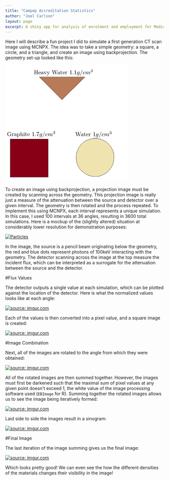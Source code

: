 ```yaml
---
title: "Campep Accreditation Statistics"
author: "Joel Carlson"
layout: page
excerpt: A shiny app for analysis of enrolment and employment for Medical Physics students
---
```


Here I will describe a fun project I did to simulate a first generation CT scan image using MCNPX.  The idea was to take a simple geometry: a square, a circle, and a triangle, and create an image using backprojection.  The geometry set-up looked like this:

![center](/figs/CTBlog/unnamed-chunk-1-1.png) 


To create an image using backprojection, a projection image must be created by scanning across the geometry.  This projection image is really just a measure of the attenuation between the source and detector over a given interval. The geometry is then rotated and the process repeated. To implement this using MCNPX, each interval represents a unique simulation.  In this case, I used 100 intervals at 36 angles, resulting in 3600 total simulations. Here is a mockup of the (slightly altered) situation at considerably lower resolution for demonstration purposes:

<a href="http://imgur.com/p5aa5nU"><img src="http://i.imgur.com/p5aa5nU.gif" title="Particles" /></a>

In the image, the source is a pencil beam originating below the geometry, the red and blue dots represent photons of 100keV interacting with the geometry. The detector scanning across the image at the top measure the incident flux, which can be interpreted as a surrogate for the attenuation between the source and the detector. 

#Flux Values

The detector outputs a single value at each simulation, which can be plotted against the location of the detector.  Here is what the normalized values looks like at each angle:

<a href="http://imgur.com/baRIvf8"><img src="http://i.imgur.com/baRIvf8.gif" title="source: imgur.com" /></a>

Each of the values is then converted into a pixel value, and a square image is created:

<a href="http://imgur.com/XSqCBy7"><img src="http://i.imgur.com/XSqCBy7.gif" title="source: imgur.com" /></a>

#Image Combination

Next, all of the images are rotated to the angle from which they were obtained:

<a href="http://imgur.com/Q1wTxqu"><img src="http://i.imgur.com/Q1wTxqu.gif" title="source: imgur.com" /></a>

All of the rotated images are then summed together. However, the images must first be darkened such that the maximal sum of pixel values at any given point doesn't exceed 1, the white value of the image processing software used (`EBImage` for R). Summing together the rotated images allows us to see the image being iteratively formed:

<a href="http://imgur.com/yIBS6aU"><img src="http://i.imgur.com/yIBS6aU.gif" title="source: imgur.com" /></a>

Laid side to side the images result in a sinogram:

<a href="http://imgur.com/eFDugnr"><img src="http://i.imgur.com/eFDugnr.png" title="source: imgur.com" /></a>

#Final Image

The last iteration of the image summing gives us the final image:

<a href="http://imgur.com/7lpV0kk"><img src="http://i.imgur.com/7lpV0kk.png" title="source: imgur.com" /></a>

Which looks pretty good! We can even see the how the different densities of the materials changes their visibility in the image!




